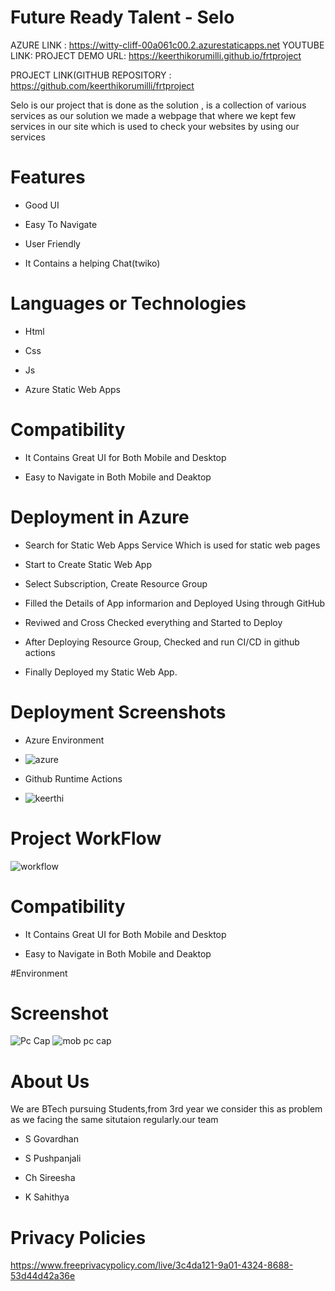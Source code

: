 # Future Ready Talent - Selo



AZURE LINK : https://witty-cliff-00a061c00.2.azurestaticapps.net
YOUTUBE LINK:
PROJECT DEMO URL: https://keerthikorumilli.github.io/frtproject


PROJECT LINK(GITHUB REPOSITORY : https://github.com/keerthikorumilli/frtproject


Selo is our project that is done as the solution , is a collection of various services 
as our solution we made a webpage that where we kept few services in our site which is used to  check your websites by using our services


# Features
-  Good UI

-  Easy To Navigate

-  User Friendly

-  It Contains a helping Chat(twiko)



# Languages or Technologies

-  Html

-  Css

-  Js

-  Azure Static Web Apps

# Compatibility
 -  It Contains Great UI for Both Mobile and Desktop
 
 -  Easy to Navigate in Both Mobile and Deaktop

# Deployment in Azure

-  Search for Static Web Apps Service Which is used for static web pages

-  Start to Create Static Web App

-  Select Subscription, Create Resource Group 

-  Filled the Details of App informarion and Deployed Using through GitHub

-  Reviwed and Cross Checked everything and Started to Deploy 

-  After Deploying Resource Group, Checked and run CI/CD in github actions 

-  Finally Deployed my Static Web App.

# Deployment  Screenshots

- Azure Environment
- ![azure](https://user-images.githubusercontent.com/85716910/198466082-e678fd3f-20d2-44c6-b86c-c516d4ba3682.PNG)


- Github Runtime Actions
- ![keerthi](https://user-images.githubusercontent.com/85716910/198419187-b0398e18-3559-43b6-b656-ea37a3862f5c.PNG)

# Project WorkFlow

![workflow](https://user-images.githubusercontent.com/85716910/198467281-4b2e349b-3426-4c79-966a-05557f91100a.PNG)

 

# Compatibility
 -  It Contains Great UI for Both Mobile and Desktop
 
 -  Easy to Navigate in Both Mobile and Deaktop
 
#Environment



# Screenshot
![Pc Cap](https://user-images.githubusercontent.com/112303626/198301201-75a19ef8-3ec0-4c4e-8a36-7ed6df816471.jpg)
![mob pc cap](https://user-images.githubusercontent.com/112303626/198590503-e94444bb-c7f4-4d65-b5c1-87deb4fcc282.jpg)



# About Us
We are BTech pursuing Students,from 3rd year we consider this as problem as we facing the same situtaion regularly.our team
-  S Govardhan

-  S Pushpanjali

-  Ch Sireesha

-  K Sahithya


# Privacy Policies 

https://www.freeprivacypolicy.com/live/3c4da121-9a01-4324-8688-53d44d42a36e
